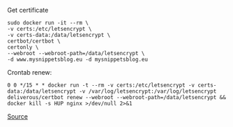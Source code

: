 Get certificate

```
sudo docker run -it --rm \
-v certs:/etc/letsencrypt \
-v certs-data:/data/letsencrypt \
certbot/certbot \
certonly \
--webroot --webroot-path=/data/letsencrypt \
-d www.mysnippetsblog.eu -d mysnippetsblog.eu
```

Crontab renew:

```
0 0 */15 * * docker run -t --rm -v certs:/etc/letsencrypt -v certs-data:/data/letsencrypt -v /var/log/letsencrypt:/var/log/letsencrypt deliverous/certbot renew --webroot --webroot-path=/data/letsencrypt && docker kill -s HUP nginx >/dev/null 2>&1
```

[Source](https://miki725.github.io/docker/crypto/2017/01/29/docker+nginx+letsencrypt.html)
